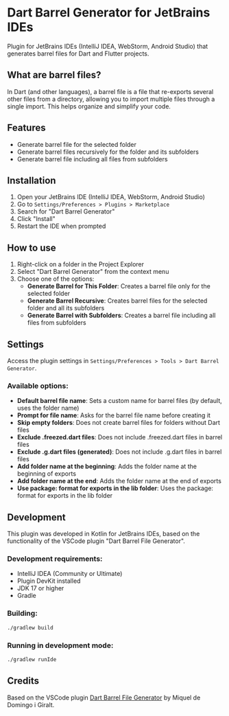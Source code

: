 # Dart Barrel Generator for JetBrains IDEs

Plugin for JetBrains IDEs (IntelliJ IDEA, WebStorm, Android Studio) that generates barrel files for Dart and Flutter projects.

## What are barrel files?

In Dart (and other languages), a barrel file is a file that re-exports several other files from a directory, allowing you to import multiple files through a single import. This helps organize and simplify your code.

## Features

- Generate barrel file for the selected folder
- Generate barrel files recursively for the folder and its subfolders
- Generate barrel file including all files from subfolders

## Installation

1. Open your JetBrains IDE (IntelliJ IDEA, WebStorm, Android Studio)
2. Go to `Settings/Preferences > Plugins > Marketplace`
3. Search for "Dart Barrel Generator"
4. Click "Install"
5. Restart the IDE when prompted

## How to use
1. Right-click on a folder in the Project Explorer
2. Select "Dart Barrel Generator" from the context menu
3. Choose one of the options:
   - **Generate Barrel for This Folder**: Creates a barrel file only for the selected folder
   - **Generate Barrel Recursive**: Creates barrel files for the selected folder and all its subfolders
   - **Generate Barrel with Subfolders**: Creates a barrel file including all files from subfolders

## Settings
Access the plugin settings in `Settings/Preferences > Tools > Dart Barrel Generator`.

### Available options:

- **Default barrel file name**: Sets a custom name for barrel files (by default, uses the folder name)
- **Prompt for file name**: Asks for the barrel file name before creating it
- **Skip empty folders**: Does not create barrel files for folders without Dart files
- **Exclude .freezed.dart files**: Does not include .freezed.dart files in barrel files
- **Exclude .g.dart files (generated)**: Does not include .g.dart files in barrel files
- **Add folder name at the beginning**: Adds the folder name at the beginning of exports
- **Add folder name at the end**: Adds the folder name at the end of exports
- **Use package: format for exports in the lib folder**: Uses the package: format for exports in the lib folder

## Development

This plugin was developed in Kotlin for JetBrains IDEs, based on the functionality of the VSCode plugin "Dart Barrel File Generator".

### Development requirements:

- IntelliJ IDEA (Community or Ultimate)
- Plugin DevKit installed
- JDK 17 or higher
- Gradle

### Building:

```bash
./gradlew build
```

### Running in development mode:

```bash
./gradlew runIde
```

## Credits

Based on the VSCode plugin [Dart Barrel File Generator](https://github.com/mikededo/dart-barrel-file-generator) by Miquel de Domingo i Giralt.
